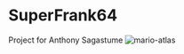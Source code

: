 # SuperFrank64
Project for Anthony Sagastume
![mario-atlas](https://github.com/user-attachments/assets/08cf91e6-3859-48f8-ba1c-43a9da593072)
